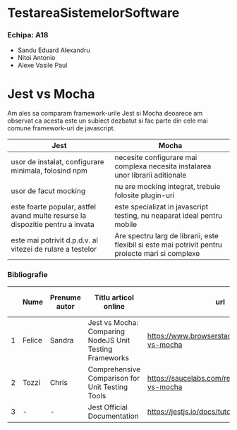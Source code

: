 # TestareaSistemelorSoftware
### Echipa: A18
- Sandu Eduard Alexandru
- Nitoi Antonio
- Alexe Vasile Paul

# Jest vs Mocha
Am ales sa comparam framework-urile Jest si Mocha deoarece am observat ca acesta este un subiect dezbatut si fac parte din cele mai comune framework-uri de javascript.

| Jest | Mocha |
|------|-------|
|usor de instalat, configurare minimala, folosind npm|necesite configurare mai complexa necesita instalarea unor librarii aditionale|
|usor de facut mocking| nu are mocking integrat, trebuie folosite plugin-uri|
|este foarte popular, astfel avand multe resurse la dispozitie pentru a invata|este specializat in javascript testing, nu neaparat ideal pentru mobile|
|este mai potrivit d.p.d.v. al vitezei de rulare a testelor|Are spectru larg de librarii, este flexibil si este mai potrivit pentru proiecte mari si complexe|




### Bibliografie

|    | Nume | Prenume autor | Titlu articol online | url | Data ultimei accesări |
|----|------|---------------|----------------------|-----|-----------------------|
|1|Felice|Sandra|Jest vs Mocha: Comparing NodeJS Unit Testing Frameworks|https://www.browserstack.com/guide/jest-vs-mocha|accesat la 09.04.2024|
|2|Tozzi|Chris|Comprehensive Comparison for Unit Testing Tools|https://saucelabs.com/resources/blog/jest-vs-mocha|accesat la 09.04.2024|
|3|-|-|Jest Official Documentation|https://jestjs.io/docs/tutorial-react-native|accesat la 09.04.2024|
